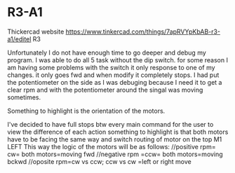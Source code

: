 # R3-A1
Thickercad website
https://www.tinkercad.com/things/7apRVYpKbAB-r3-a1/editel
R3

Unfortunately I do not have enough time to go deeper and debug my program. I was able to do all 5 task without the dip switch. for some reason I am having some problems with the switch it only response to one of my changes. it only goes fwd and when modify it completely stops. 
I had put the potentiometer on the side as I was debuging because I need it to get a clear rpm and with the potentiometer around the singal was moving sometimes. 

Something to highlight is the orientation of the motors. 

I've decided to have full stops btw every main command for the user to view the difference of each action something to highlight is that both motors have to be facing the same way and switch routing of motor on the top M1 LEFT This way the logic of the motors will be as follows: 
  //positive rpm= cw= both motors=moving fwd
  //negative rpm =ccw= both motors=moving bckwd
  //oposite rpm=cw vs ccw; ccw vs cw =left or right move
